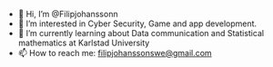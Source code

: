 - 👋 Hi, I’m @Filipjohanssonn
- 👀 I’m interested in Cyber Security, Game and app development.
- 🌱 I’m currently learning about Data communication and Statistical mathematics at Karlstad University
- 📫 How to reach me: filipjohanssonswe@gmail.com

